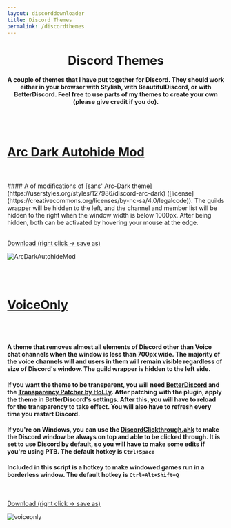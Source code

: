 ```yaml
---
layout: discorddownloader
title: Discord Themes
permalink: /discordthemes
---
```

<h1 align="center">Discord Themes</h1>

<h4 align="center">A couple of themes that I have put together for Discord. They should work either in your browser with Stylish, with BeautifulDiscord, or with BetterDiscord. Feel free to use parts of my themes to create your own (please give credit if you do).</h4>

<br>
<br>

[Arc Dark Autohide Mod](https://raw.githubusercontent.com/simoniz0r/DiscordThemes/master/ArcDarkMods/ArcDarkAutohideMod.theme.css)
=======================

<br>
<br>
#### A of modifications of [sans' Arc-Dark theme](https://userstyles.org/styles/127986/discord-arc-dark) ([license](https://creativecommons.org/licenses/by-nc-sa/4.0/legalcode)).  The guilds wrapper will be hidden to the left, and the channel and member list will be hidden to the right when the window width is below 1000px.  After being hidden, both can be activated by hovering your mouse at the edge.

<br>
<br>

[Download (right click  -> save as)](https://raw.githubusercontent.com/simoniz0r/DiscordThemes/master/ArcDarkMods/ArcDarkAutohideMod.theme.css)

![ArcDarkAutohideMod](https://raw.githubusercontent.com/simoniz0r/DiscordThemes/master/ArcDarkMods/ArcDarkAutohideMod.gif)

<br>
<br>

[VoiceOnly](https://raw.githubusercontent.com/simoniz0r/DiscordThemes/master/VoiceOnly/VoiceOnly.theme.css)
==========

<br>
<br>

#### A theme that removes almost all elements of Discord other than Voice chat channels when the window is less than 700px wide.  The majority of the voice channels will and users in them will remain visible regardless of size of Discord's window.  The guild wrapper is hidden to the left side. 

#### If you want the theme to be transparent, you will need [BetterDiscord](https://github.com/Jiiks/BetterDiscordApp) and the [Transparency Patcher by HoLLy](https://github.com/HoLLy-HaCKeR/BetterDiscord-Themes-and-Plugins/blob/master/Plugins/transparency_patcher.md).  After patching with the plugin, apply the theme in BetterDiscord's settings.  After this, you will have to reload for the transparency to take effect.  You will also have to refresh every time you restart Discord.

#### If you're on Windows, you can use the [DiscordClickthrough.ahk](https://raw.githubusercontent.com/simoniz0r/DiscordThemes/master/VoiceOnly/DiscordClickthrough.ahk) to make the Discord window be always on top and able to be clicked through.  It is set to use Discord by default, so you will have to make some edits if you're using PTB.  The default hotkey is `Ctrl+Space`
#### Included in this script is a hotkey to make windowed games run in a borderless window.  The default hotkey is `Ctrl+Alt+Shift+Q`

<br>

[Download (right click -> save as)](https://raw.githubusercontent.com/simoniz0r/DiscordThemes/master/VoiceOnly/VoiceOnly.theme.css)

![voiceonly](https://raw.githubusercontent.com/simoniz0r/DiscordThemes/master/VoiceOnly/VoiceOnly.gif)


